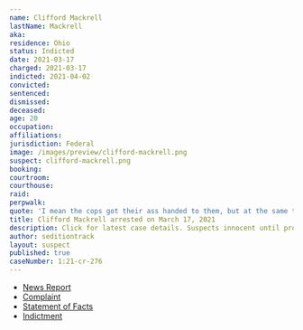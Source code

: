```yaml
---
name: Clifford Mackrell
lastName: Mackrell
aka:
residence: Ohio
status: Indicted
date: 2021-03-17
charged: 2021-03-17
indicted: 2021-04-02
convicted: 
sentenced: 
dismissed: 
deceased:
age: 20
occupation:
affiliations:
jurisdiction: Federal
image: /images/preview/clifford-mackrell.png
suspect: clifford-mackrell.png
booking:
courtroom:
courthouse:
raid:
perpwalk:
quote: 'I mean the cops got their ass handed to them, but at the same time we also made sure they were OK.'
title: Clifford Mackrell arrested on March 17, 2021
description: Click for latest case details. Suspects innocent until proven guilty.
author: seditiontrack
layout: suspect
published: true
caseNumber: 1:21-cr-276
---
```

- [News Report](https://www.cleveland.com/nation/2021/03/lorain-man-attacked-capitol-police-officer-during-jan-6-riots-following-stop-the-steal-rally-feds-say.html)
- [Complaint](https://ewscripps.brightspotcdn.com/0c/73/be8c633047959a5a832099395123/clifford-mackrell.pdf)
- [Statement of Facts](https://www.justice.gov/opa/case-multi-defendant/file/1393641/download)
- [Indictment](https://www.justice.gov/opa/case-multi-defendant/file/1393646/download)
